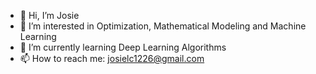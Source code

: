 - 👋 Hi, I’m Josie
- 👀 I’m interested in Optimization, Mathematical Modeling and Machine Learning
- 🌱 I’m currently learning Deep Learning Algorithms
- 📫 How to reach me: josielc1226@gmail.com

<!---
josieopt/josieopt is a ✨ special ✨ repository because its `README.md` (this file) appears on your GitHub profile.
You can click the Preview link to take a look at your changes.
--->
